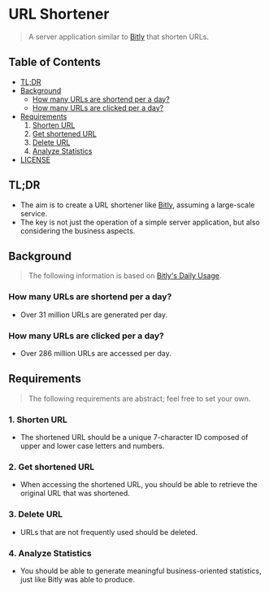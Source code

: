 # URL Shortener

> A server application similar to [Bitly](https://bitly.com/) that shorten URLs.

## Table of Contents

- [TL;DR](#tldr)
- [Background](#background)
    - [How many URLs are shortend per a day?](#how-many-urls-are-shortend-per-a-day)
    - [How many URLs are clicked per a day?](#how-many-urls-are-clicked-per-a-day)
- [Requirements](#requirements)
    1. [Shorten URL](#1-shorten-url)
    2. [Get shortened URL](#2-get-shortened-url)
    3. [Delete URL](#3-delete-url)
    4. [Analyze Statistics](#4-analyze-statistics)
- [LICENSE](#license)

## TL;DR

- The aim is to create a URL shortener like [Bitly](https://bitly.com/), assuming a large-scale service.
- The key is not just the operation of a simple server application, but also considering the business aspects.

## Background

> The following information is based on [Bitly's Daily Usage](https://bitly.com/pages/resources/infographics/a-day-with-bitly).

### How many URLs are shortend per a day?

- Over 31 million URLs are generated per day.

### How many URLs are clicked per a day?

- Over 286 million URLs are accessed per day.

## Requirements

> The following requirements are abstract; feel free to set your own.

### 1. Shorten URL

- The shortened URL should be a unique 7-character ID composed of upper and lower case letters and numbers.

### 2. Get shortened URL

- When accessing the shortened URL, you should be able to retrieve the original URL that was shortened.

### 3. Delete URL

- URLs that are not frequently used should be deleted.

### 4. Analyze Statistics

- You should be able to generate meaningful business-oriented statistics, just like Bitly was able to produce.
